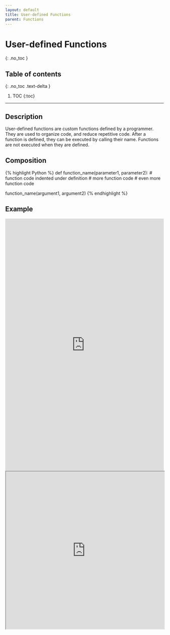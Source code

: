 ```yaml
---
layout: default
title: User-defined Functions
parent: Functions
---
```

# User-defined Functions
{: .no_toc }
## Table of contents
{: .no_toc .text-delta }

1. TOC
{:toc}

---

## Description
User-defined functions are custom functions defined by a programmer. They are used to organize code, and reduce repetitive code. After a function is defined, they can be executed by calling their name. Functions are not executed when they are defined.

## Composition
{% highlight Python %}
def function_name(parameter1, parameter2):
    # function code indented under definition
    # more function code
    # even more function code

function_name(argument1, argument2)
{% endhighlight %}

## Example
<iframe height="800px" width="100%" src="https://replit.com/@bianca_ruiz/userdefinedfunction?lite=true" scrolling="no" frameborder="no" allowtransparency="true" allowfullscreen="true" sandbox="allow-forms allow-pointer-lock allow-popups allow-same-origin allow-scripts allow-modals"></iframe>
<br>
<iframe width="100%" height="500" frameborder="1" src="https://pythontutor.com/iframe-embed.html#code=def%20calculate_bmi%28lbs,%20inches%29%3A%0A%20%20%20%20return%20703%20*%20lbs%20/%20%28inches%20**%202%29%0A%0Adef%20calculate_inches%28height%29%3A%0A%20%20%20%20return%20int%28height%5B0%5D%29%20*%2012%20%2B%20int%28height%5B1%5D%29%0A%0Adef%20main%28%29%3A%0A%20%20%20%20weight%20%3D%20int%28input%28%22Enter%20weight%20in%20pounds%3A%20%22%29%29%0A%20%20%20%20height%20%3D%20input%28%22Enter%20height%20as%20feet,inches%20%28no%20spaces%29%3A%20%22%29.split%28','%29%0A%0A%20%20%20%20inches%20%3D%20calculate_inches%28height%29%0A%20%20%20%20BMI%20%3D%20calculate_bmi%28weight,%20inches%29%0A%0A%20%20%20%20print%28f'%5CnBMI%3A%20%7BBMI%3A.1f%7D'%29%0A%0Aif%20__name__%20%3D%3D%20'__main__'%3A%0A%20%20%20%20main%28%29&codeDivHeight=400&codeDivWidth=350&cumulative=false&curInstr=0&heapPrimitives=nevernest&origin=opt-frontend.js&py=3&rawInputLstJSON=%5B%22120%22,%225,4%22%5D&textReferences=false"> </iframe>
